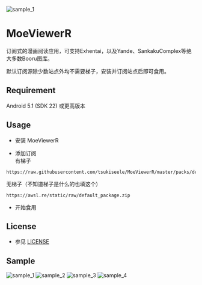 ![sample_1](./sample/ic_launcher-web.png)

# MoeViewerR

订阅式的漫画阅读应用，可支持Exhentai，以及Yande、SankakuComplex等绝大多数Booru图库。

默认订阅源除少数站点外均不需要梯子，安装并订阅站点后即可食用。

## Requirement
Android 5.1 (SDK 22) 或更高版本

## Usage
- 安装 MoeViewerR

- 添加订阅  
有梯子  
```
https://raw.githubusercontent.com/tsukiseele/MoeViewerR/master/packs/default_package.zip
```
无梯子（不知道梯子是什么的也填这个）
```
https://awsl.re/static/raw/default_package.zip
```

- 开始食用

## License
- 参见 [LICENSE](./LICENSE)

## Sample
![sample_1](./sample/sample_1.jpg)
![sample_2](./sample/sample_2.jpg)
![sample_3](./sample/sample_3.jpg)
![sample_4](./sample/sample_4.jpg)
